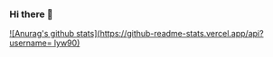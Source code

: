 ### Hi there 👋
[![Anurag's github stats](https://github-readme-stats.vercel.app/api?username=
lyw90)](https://github.com/anuraghazra/github-readme-stats)

<!--
**lyw90/lyw90** is a ✨ _special_ ✨ repository because its `README.md` (this file) appears on your GitHub profile.

Here are some ideas to get you started:

- 🔭 I’m currently working on ...
- 🌱 I’m currently learning ...
- 👯 I’m looking to collaborate on ...
- 🤔 I’m looking for help with ...
- 💬 Ask me about ...
- 📫 How to reach me: ...
- 😄 Pronouns: ...
- ⚡ Fun fact: ...
-->
